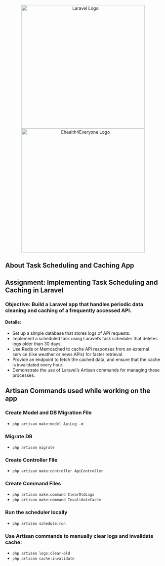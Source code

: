 <p align="center"><a href="https://laravel.com" target="_blank"><img src="https://raw.githubusercontent.com/laravel/art/master/logo-lockup/5%20SVG/2%20CMYK/1%20Full%20Color/laravel-logolockup-cmyk-red.svg" width="400" alt="Laravel Logo"></a><a href="https://ehealth4everyone.com/" target="_blank"><img src="https://ehealth4everyone.com/wp-content/uploads/2015/08/ehealth_teal_green_70px.png" width="400" alt="Ehealth4Everyone Logo"></a></p>


## About Task Scheduling and Caching App

## Assignment: Implementing Task Scheduling and Caching in Laravel
### Objective: Build a Laravel app that handles periodic data cleaning and caching of a frequently accessed API.
#### Details:
- Set up a simple database that stores logs of API requests.
- Implement a scheduled task using Laravel’s task scheduler that deletes logs older than 30 days.
- Use Redis or Memcached to cache API responses from an external service (like weather or news APIs) for faster retrieval.
- Provide an endpoint to fetch the cached data, and ensure that the cache is invalidated every hour.
- Demonstrate the use of Laravel’s Artisan commands for managing these processes.


##  Artisan Commands used while working on the app
### Create Model and DB Migration File
- `php artisan make:model ApiLog -m`
### Migrate DB
- `php artisan migrate`
### Create Controller File
- `php artisan make:controller ApiController`
### Create Command Files
- `php artisan make:command ClearOldLogs`
- `php artisan make:command InvalidateCache`
### Run the scheduler locally
- `php artisan schedule:run`
### Use Artisan commands to manually clear logs and invalidate cache:
- `php artisan logs:clear-old`
- `php artisan cache:invalidate`
